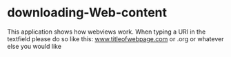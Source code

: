 # downloading-Web-content
This application shows how webviews work.
When typing a URl in the textfield please do so like this: www.titleofwebpage.com or .org or whatever else you would like
